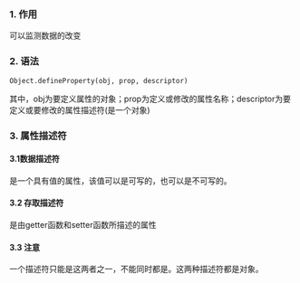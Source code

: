 ### 1. 作用 

可以监测数据的改变

### 2. 语法

`Object.defineProperty(obj, prop, descriptor)`

其中，obj为要定义属性的对象；prop为定义或修改的属性名称；descriptor为要定义或要修改的属性描述符(是一个对象)

### 3. 属性描述符

#### 3.1数据描述符

是一个具有值的属性，该值可以是可写的，也可以是不可写的。

#### 3.2 存取描述符

是由getter函数和setter函数所描述的属性

#### 3.3 注意

一个描述符只能是这两者之一，不能同时都是。这两种描述符都是对象。

